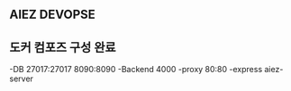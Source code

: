 ## AIEZ DEVOPSE

<h2>도커 컴포즈 구성 완료</h2>
-DB		27017:27017 8090:8090
-Backend		4000	
-proxy		80:80
-express		aiez-server
